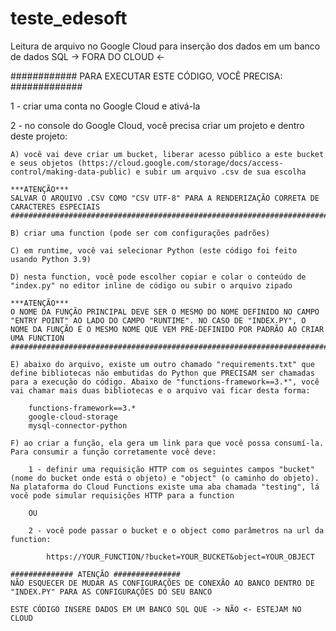 # teste_edesoft
Leitura de arquivo no Google Cloud para inserção dos dados em um banco de dados SQL -> FORA DO CLOUD <-

############ PARA EXECUTAR ESTE CÓDIGO, VOCÊ PRECISA: #############

1 - criar uma conta no Google Cloud e ativá-la

2 -  no console do Google Cloud, você precisa criar um projeto e dentro deste projeto:

    A) você vai deve criar um bucket, liberar acesso público a este bucket e seus objetos (https://cloud.google.com/storage/docs/access-control/making-data-public) e subir um arquivo .csv de sua escolha

    ***ATENÇÃO***
    SALVAR O ARQUIVO .CSV COMO "CSV UTF-8" PARA A RENDERIZAÇÃO CORRETA DE CARACTERES ESPECIAIS
    #############################################################################################

    B) criar uma function (pode ser com configurações padrões)

    C) em runtime, você vai selecionar Python (este código foi feito usando Python 3.9)

    D) nesta function, você pode escolher copiar e colar o conteúdo de "index.py" no editor inline de código ou subir o arquivo zipado

    ***ATENÇÃO***
    O NOME DA FUNÇÃO PRINCIPAL DEVE SER O MESMO DO NOME DEFINIDO NO CAMPO "ENTRY POINT" AO LADO DO CAMPO "RUNTIME". NO CASO DE "INDEX.PY", O NOME DA FUNÇÃO É O MESMO NOME QUE VEM PRÉ-DEFINIDO POR PADRÃO AO CRIAR UMA FUNCTION
    #############################################################################################

    E) abaixo do arquivo, existe um outro chamado "requirements.txt" que define bibliotecas não embutidas do Python que PRECISAM ser chamadas para a execução do código. Abaixo de "functions-framework==3.*", você vai chamar mais duas bibliotecas e o arquivo vai ficar desta forma:

        functions-framework==3.*
        google-cloud-storage
        mysql-connector-python

    F) ao criar a função, ela gera um link para que você possa consumí-la. Para consumir a função corretamente você deve:

        1 - definir uma requisição HTTP com os seguintes campos "bucket" (nome do bucket onde está o objeto) e "object" (o caminho do objeto). Na plataforma do Cloud Functions existe uma aba chamada "testing", lá você pode simular requisições HTTP para a function

        OU

        2 - você pode passar o bucket e o object como parâmetros na url da function:

            https://YOUR_FUNCTION/?bucket=YOUR_BUCKET&object=YOUR_OBJECT

    ############## ATENÇÃO ###############
    NÃO ESQUECER DE MUDAR AS CONFIGURAÇÕES DE CONEXÃO AO BANCO DENTRO DE "INDEX.PY" PARA AS CONFIGURAÇÕES DO SEU BANCO

    ESTE CÓDIGO INSERE DADOS EM UM BANCO SQL QUE -> NÃO <- ESTEJAM NO CLOUD





    
